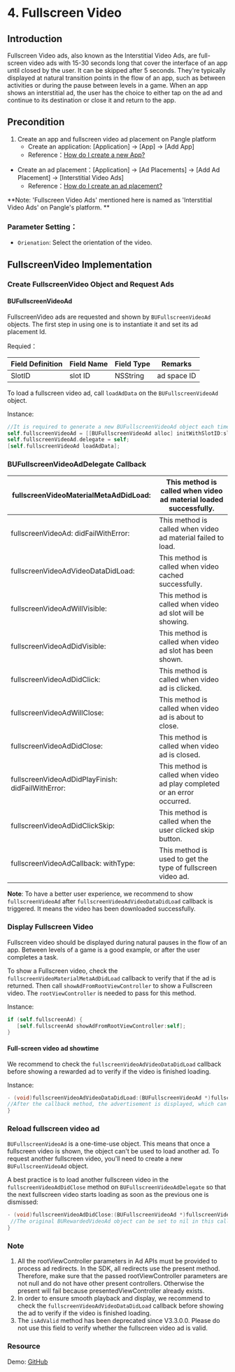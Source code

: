 
# 4. Fullscreen Video

## Introduction

Fullscreen Video ads, also known as the Interstitial Video Ads, are full-screen video ads with 15-30 seconds long that cover the interface of an app until closed by the user. It can be skipped after 5 seconds. They're typically displayed at natural transition points in the flow of an app, such as between activities or during the pause between levels in a game. When an app shows an interstitial ad, the user has the choice to either tap on the ad and continue to its destination or close it and return to the app.

## Precondition
1. Create an app and fullscreen video ad placement on Pangle platform
   - Create an application: [Application] -> [App] -> [Add App]
    - Reference：[How do I create a new App?](https://www.pangleglobal.com/jp/help/doc/5dd362e23d7897001168e334)

  - Create an ad placement：[Application] -> [Ad Placements] -> [Add Ad Placement] -> [Interstitial Video Ads]
    - Reference：[How do I create an ad placement?](https://www.pangleglobal.com/jp/help/doc/5e62079cfe8738000fd184cf)
    
**Note: 'Fullscreen Video Ads' mentioned here is named as 'Interstitial Video Ads' on Pangle's platform. **

### Parameter Setting：
- `Orienation`: Select the orientation of the video.


## FullscreenVideo Implementation

### Create FullscreenVideo Object and Request Ads

#### BUFullscreenVideoAd
FullscreenVideo ads are requested and shown by `BUFullscreenVideoAd` objects. The first step in using one is to instantiate it and set its ad placement Id.

Requied：

| Field Definition | Field Name | Field Type | Remarks     |
|------------------|------------|------------|-------------|
| SlotID           | slot  ID   | NSString   | ad space ID |

To load a fullscreen video ad, call `loadAdData` on the `BUFullscreenVideoAd` object.

Instance:

```objective-c
//It is required to generate a new BUFullscreenVideoAd object each time calling the loadAdData method to request the latest full-screen video ad. Please do not reuse the local cache full-scren video ad.
self.fullscreenVideoAd = [[BUFullscreenVideoAd alloc] initWithSlotID:slotID];
self.fullscreenVideoAd.delegate = self;
[self.fullscreenVideoAd loadAdData];
```

### BUFullscreenVideoAdDelegate Callback

| fullscreenVideoMaterialMetaAdDidLoad:             | This method is called when video ad material loaded successfully.        |
|---------------------------------------------------|--------------------------------------------------------------------------|
| fullscreenVideoAd: didFailWithError:              | This method is called when video ad material failed to load.             |
| fullscreenVideoAdVideoDataDidLoad:                | This method is called when video cached successfully.                    |
| fullscreenVideoAdWillVisible:                     | This method is called when video ad slot will be showing.                |
| fullscreenVideoAdDidVisible:                      | This method is called when video ad slot has been shown.                 |
| fullscreenVideoAdDidClick:                        | This method is called when video ad is clicked.                          |
| fullscreenVideoAdWillClose:                       | This method is called when video ad is about to close.                   |
| fullscreenVideoAdDidClose:                        | This method is called when video ad is closed.                           |
| fullscreenVideoAdDidPlayFinish: didFailWithError: | This method is called when video ad play completed or an error occurred. |
| fullscreenVideoAdDidClickSkip:                    | This method is called when the user clicked skip button.                 |
| fullscreenVideoAdCallback: withType:              | This  method is used to get the type of fullscreen video ad.             |

**Note**: To have a better user experience, we recommend to show `fullscreenVideoAd` after `fullscreenVideoAdVideoDataDidLoad` callback is triggered. It means the video has been downloaded successfully.

### Display Fullscreen Video
Fullscreen video should be displayed during natural pauses in the flow of an app. Between levels of a game is a good example, or after the user completes a task.

To show a Fullscreen video, check the `fullscreenVideoMaterialMetaAdDidLoad` callback to verify that if the ad is returned. Then call `showAdFromRootViewController` to show a Fullscreen video. The `rootViewController` is needed to pass for this method.

Instance:

```objective-c
if (self.fullscreenAd) {
   [self.fullscreenAd showAdFromRootViewController:self];
}
```

#### Full-screen video ad showtime
We recommend to check the `fullscreenVideoAdVideoDataDidLoad` callback before showing a  rewarded ad to verify if the video is finished loading.

Instance:

```objective-c
- (void)fullscreenVideoAdVideoDataDidLoad:(BUFullscreenVideoAd *)fullscreenVideoAd {
//After the callback method, the advertisement is displayed, which can ensure the smooth playing and display, and the user experience is better.
}
```

### Reload fullscreen video ad
`BUFullscreenVideoAd` is a one-time-use object. This means that once a fullscreen video is shown, the object can't be used to load another ad. To request another fullscreen video, you'll need to create a new `BUFullscreenVideoAd` object.

A best practice is to load another fullscreen video in the `fullscreenVideoAdDidClose` method on `BUFullscreenVideoAdDelegate` so that the next fullscreen video starts loading as soon as the previous one is dismissed:

```objective-c
- (void)fullscreenVideoAdDidClose:(BUFullscreenVideoAd *)fullscreenVideoAd {
 //The original BURewardedVideoAd object can be set to nil in this callback
}
```

### Note
1. All the rootViewController parameters in Ad APIs must be provided to process ad redirects. In the SDK, all redirects use the present method. Therefore, make sure that the passed rootViewController parameters are not null and do not have other present controllers. Otherwise the present will fail because presentedViewController already exists.
2. In order to ensure smooth playback and display, we recommend to check the `fullscreenVideoAdVideoDataDidLoad` callback before showing the ad to verify if the video is finished loading.
3. The `isAdValid` method has been deprecated since V3.3.0.0. Please do not use this field to verify whether the fullscreen video ad is valid.

### Resource
Demo: [GitHub](https://github.com/bytedance/Bytedance-UnionAD/blob/master/Example/BUDemo/BUDemo/App/Example/controller/BUDFullscreenViewController.m)

